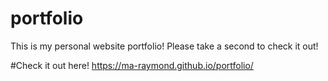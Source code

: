 # portfolio
This is my personal website portfolio! Please take a second to check it out!

#Check it out here!
https://ma-raymond.github.io/portfolio/

